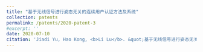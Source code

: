 ```yaml
---
title: "基于无线信号进行姿态无关的连续用户认证方法及系统"
collection: patents
permalink: /patents/2020-patent-3
#excerpt: ''
date: 2020-07-10
citation: 'Jiadi Yu, Hao Kong, <b>Li Lu</b>. &quot;基于无线信号进行姿态无关的连续用户认证方法及系统.&quot; <i>ZL201911140817.8</i>. 2020. P.R.China.'
---
```




